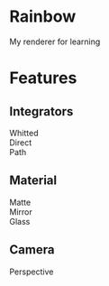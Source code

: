 # Rainbow
My renderer for learning  

# Features  
## Integrators
Whitted  
Direct  
Path  
## Material
Matte  
Mirror  
Glass  

## Camera
Perspective  
